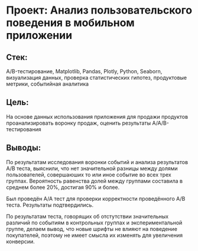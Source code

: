 # Проект: Анализ пользовательского поведения в мобильном приложении
## Стек:
A/B-тестирование, Matplotlib, Pandas, Plotly, Python, Seaborn, визуализация данных, проверка статистических гипотез, продуктовые метрики, событийная аналитика
## Цель: 
На основе данных использования приложения для продажи продуктов проанализировать воронку продаж, оценить результаты A/A/B-тестирования
## Выводы:
По результатам исследования воронки событий и анализа результатов A/B теста, выяснили, что нет значительной разницы между долями пользователей, совершаюших то или иное событие во всех трех группах. Вероятность равенства долей между группами составила в среднем более 20%, достигая 90% и более.

Был проведён A/A тест для проверки корректности проведённого A/B теста. Результаты подтвердились.

По результатам теста, говорящих об отстутствии значительных различий по событиям в контрольных группах и экспериментальной группе, делаем вывод, что новые шрифты не влияют на поведение покупателей, поэтому не имеет смысла их изменять для увеличения конверсии.
